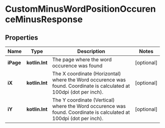 
# CustomMinusWordPositionOccurenceMinusResponse

## Properties
Name | Type | Description | Notes
------------ | ------------- | ------------- | -------------
**iPage** | **kotlin.Int** | The page where the word occurence was found |  [optional]
**iX** | **kotlin.Int** | The X coordinate (Horizontal) where the Word occurence was found.  Coordinate is calculated at 100dpi (dot per inch). |  [optional]
**iY** | **kotlin.Int** | The Y coordinate (Vertical) where the Word occurence was found.  Coordinate is calculated at 100dpi (dot per inch). |  [optional]



